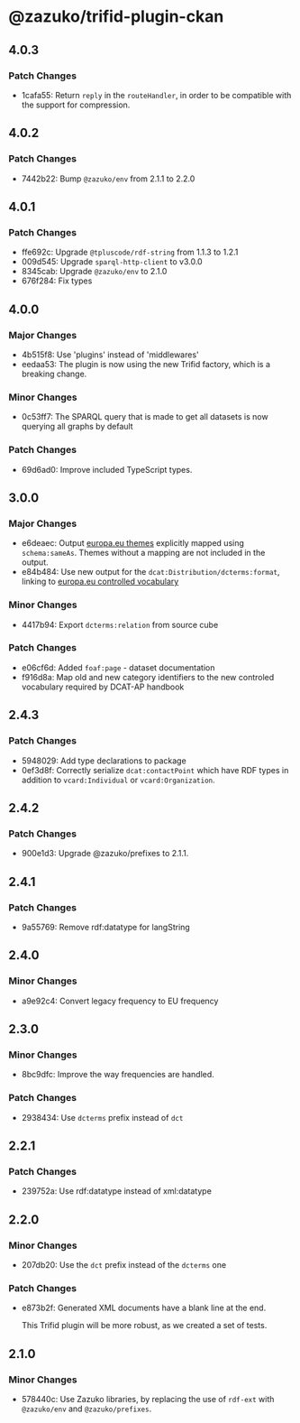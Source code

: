 # @zazuko/trifid-plugin-ckan

## 4.0.3

### Patch Changes

- 1cafa55: Return `reply` in the `routeHandler`, in order to be compatible with the support for compression.

## 4.0.2

### Patch Changes

- 7442b22: Bump `@zazuko/env` from 2.1.1 to 2.2.0

## 4.0.1

### Patch Changes

- ffe692c: Upgrade `@tpluscode/rdf-string` from 1.1.3 to 1.2.1
- 009d545: Upgrade `sparql-http-client` to v3.0.0
- 8345cab: Upgrade `@zazuko/env` to 2.1.0
- 676f284: Fix types

## 4.0.0

### Major Changes

- 4b515f8: Use 'plugins' instead of 'middlewares'
- eedaa53: The plugin is now using the new Trifid factory, which is a breaking change.

### Minor Changes

- 0c53ff7: The SPARQL query that is made to get all datasets is now querying all graphs by default

### Patch Changes

- 69d6ad0: Improve included TypeScript types.

## 3.0.0

### Major Changes

- e6deaec: Output [europa.eu themes](https://publications.europa.eu/resource/authority/data-theme) explicitly mapped using `schema:sameAs`. Themes without a mapping are not included in the output.
- e84b484: Use new output for the `dcat:Distribution/dcterms:format`, linking to [europa.eu controlled vocabulary](https://publications.europa.eu/resource/authority/file-type)

### Minor Changes

- 4417b94: Export `dcterms:relation` from source cube

### Patch Changes

- e06cf6d: Added `foaf:page` - dataset documentation
- f916d8a: Map old and new category identifiers to the new controled vocabulary required by DCAT-AP handbook

## 2.4.3

### Patch Changes

- 5948029: Add type declarations to package
- 0ef3d8f: Correctly serialize `dcat:contactPoint` which have RDF types in addition to `vcard:Individual` or `vcard:Organization`.

## 2.4.2

### Patch Changes

- 900e1d3: Upgrade @zazuko/prefixes to 2.1.1.

## 2.4.1

### Patch Changes

- 9a55769: Remove rdf:datatype for langString

## 2.4.0

### Minor Changes

- a9e92c4: Convert legacy frequency to EU frequency

## 2.3.0

### Minor Changes

- 8bc9dfc: Improve the way frequencies are handled.

### Patch Changes

- 2938434: Use `dcterms` prefix instead of `dct`

## 2.2.1

### Patch Changes

- 239752a: Use rdf:datatype instead of xml:datatype

## 2.2.0

### Minor Changes

- 207db20: Use the `dct` prefix instead of the `dcterms` one

### Patch Changes

- e873b2f: Generated XML documents have a blank line at the end.

  This Trifid plugin will be more robust, as we created a set of tests.

## 2.1.0

### Minor Changes

- 578440c: Use Zazuko libraries, by replacing the use of `rdf-ext` with `@zazuko/env` and `@zazuko/prefixes`.
